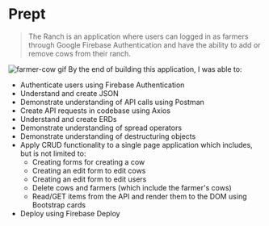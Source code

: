 # Prept
> The Ranch is an application where users can logged in as farmers through Google Firebase Authentication and have the ability to add or remove cows from their ranch. 
 
![farmer-cow gif](farmer-cow.gif)
By the end of building this application, I was able to: 
- Authenticate users using Firebase Authentication
- Understand and create JSON
- Demonstrate understanding of API calls using Postman
- Create API requests in codebase using Axios
- Understand and create ERDs
- Demonstrate understanding of spread operators
- Demonstrate understanding of destructuring objects
- Apply CRUD functionality to a single page application which includes, but is not limited to:
  - Creating forms for creating a cow
  - Creating an edit form to edit cows
  - Creating an edit form to edit users
  - Delete cows and farmers (which include the farmer's cows)
  - Read/GET items from the API and render them to the DOM using Bootstrap cards
- Deploy using Firebase Deploy
